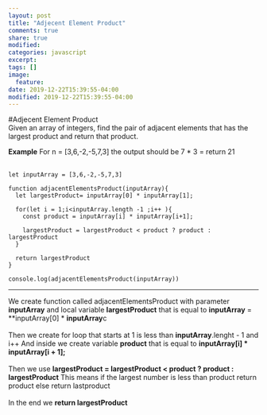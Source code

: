 ```yaml
---
layout: post
title: "Adjecent Element Product"
comments: true
share: true
modified:
categories: javascript
excerpt:
tags: []
image:
  feature:
date: 2019-12-22T15:39:55-04:00
modified: 2019-12-22T15:39:55-04:00
---
```


#Adjecent Element Product
<br>
 Given an array of integers, find the pair of adjacent elements that has the largest product and return that product.


**Example**
For  n = [3,6,-2,-5,7,3] the output should be 7 * 3 =  return 21<br>
<br>




~~~
let inputArray = [3,6,-2,-5,7,3]

function adjacentElementsProduct(inputArray){
  let largestProduct= inputArray[0] * inputArray[1];
  
  for(let i = 1;i<inputArray.length -1 ;i++ ){
    const product = inputArray[i] * inputArray[i+1];
    
    largestProduct = largestProduct < product ? product : largestProduct
  }
  
  return largestProduct
}

console.log(adjacentElementsProduct(inputArray))

~~~

___

We create function called adjacentElementsProduct with parameter **inputArray** and local variable **largestProduct** that is equal to **inputArray** = **inputArray[0] * **inputArray**c
<br><br>
Then we create for loop that starts at 1 is less than **inputArray**.lenght - 1 and i++
And inside we create variable **product** that is equal to **inputArray[i] * inputArray[i + 1];**
<br><br>
Then we use **largestProduct = largestProduct < product ? product : largestProduct**
This means if the largest number is less than product return product else return lastproduct
<br><br>
In the end we **return largestProduct**